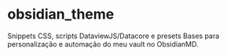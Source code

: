 # obsidian_theme
Snippets CSS, scripts DataviewJS/Datacore e presets Bases para personalização e automação do meu vault no ObsidianMD.

